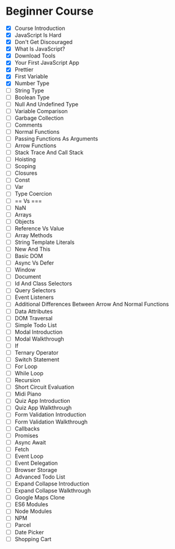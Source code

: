 # Beginner Course

- [x] Course Introduction
- [x] JavaScript Is Hard
- [x] Don't Get Discouraged
- [x] What Is JavaScript?
- [x] Download Tools
- [x] Your First JavaScript App
- [x] Prettier
- [x] First Variable
- [x] Number Type
- [ ] String Type
- [ ] Boolean Type
- [ ] Null And Undefined Type
- [ ] Variable Comparison
- [ ] Garbage Collection
- [ ] Comments
- [ ] Normal Functions
- [ ] Passing Functions As Arguments
- [ ] Arrow Functions
- [ ] Stack Trace And Call Stack
- [ ] Hoisting
- [ ] Scoping
- [ ] Closures
- [ ] Const
- [ ] Var
- [ ] Type Coercion
- [ ] == Vs ===
- [ ] NaN
- [ ] Arrays
- [ ] Objects
- [ ] Reference Vs Value
- [ ] Array Methods
- [ ] String Template Literals
- [ ] New And This
- [ ] Basic DOM
- [ ] Async Vs Defer
- [ ] Window
- [ ] Document
- [ ] Id And Class Selectors
- [ ] Query Selectors
- [ ] Event Listeners
- [ ] Additional Differences Between Arrow And Normal Functions
- [ ] Data Attributes
- [ ] DOM Traversal
- [ ] Simple Todo List
- [ ] Modal Introduction
- [ ] Modal Walkthrough
- [ ] If
- [ ] Ternary Operator
- [ ] Switch Statement
- [ ] For Loop
- [ ] While Loop
- [ ] Recursion
- [ ] Short Circuit Evaluation
- [ ] Midi Piano
- [ ] Quiz App Introduction
- [ ] Quiz App Walkthrough
- [ ] Form Validation Introduction
- [ ] Form Validation Walkthrough
- [ ] Callbacks
- [ ] Promises
- [ ] Async Await
- [ ] Fetch
- [ ] Event Loop
- [ ] Event Delegation
- [ ] Browser Storage
- [ ] Advanced Todo List
- [ ] Expand Collapse Introduction
- [ ] Expand Collapse Walkthrough
- [ ] Google Maps Clone
- [ ] ES6 Modules
- [ ] Node Modules
- [ ] NPM
- [ ] Parcel
- [ ] Date Picker
- [ ] Shopping Cart